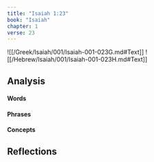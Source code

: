 ```yaml
---
title: "Isaiah 1:23"
book: "Isaiah"
chapter: 1
verse: 23
---
```

![[/Greek/Isaiah/001/Isaiah-001-023G.md#Text]]
![[/Hebrew/Isaiah/001/Isaiah-001-023H.md#Text]]

## Analysis

#### Words

#### Phrases

#### Concepts

## Reflections
